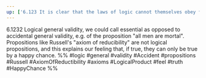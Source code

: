 ```yaml
---
up: ['6.123 It is clear that the laws of logic cannot themselves obey further logical laws.']
---
```

6.1232 Logical general validity, we could call essential as opposed to accidental general validity, e.g. of the proposition "all men are mortal". Propositions like Russell's "axiom of reducibility" are not logical propositions, and this explains our feeling that, if true, they can only be true by a happy chance.
%%
#logic #general #validity #Accident #propositions #Russell #AxiomOfReductibility #axioms #LogicalProduct #feel #truth #HappyChance %%